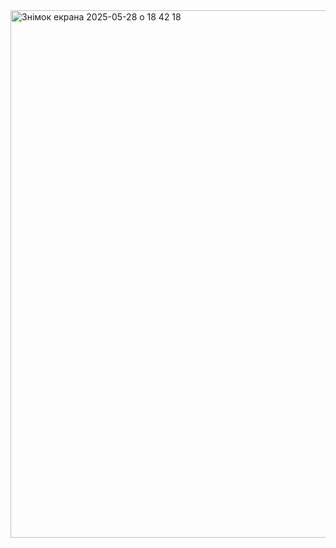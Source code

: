 <img width="844" alt="Знімок екрана 2025-05-28 о 18 42 18" src="https://github.com/user-attachments/assets/39eca80d-1265-4773-9f9a-dfb59b9d71b3" />
